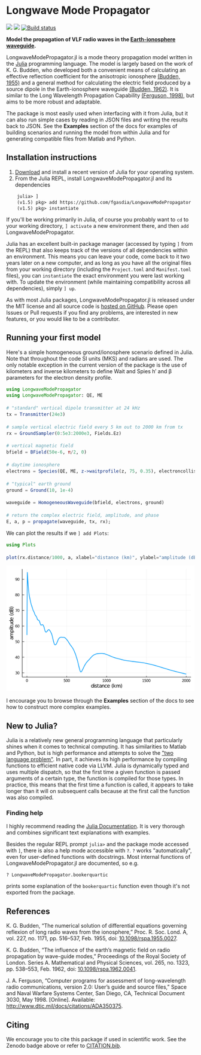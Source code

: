 # Longwave Mode Propagator

[![](https://img.shields.io/badge/docs-stable-blue.svg)](https://fgasdia.github.io/LongwaveModePropagator.jl/stable)
[![](https://img.shields.io/badge/docs-dev-blue.svg)](https://fgasdia.github.io/LongwaveModePropagator.jl/dev)
[![Build status][gha-img]][gha-url]

**Model the propagation of VLF radio waves in the [Earth-ionosphere waveguide](https://en.wikipedia.org/wiki/Earth%E2%80%93ionosphere_waveguide).**

LongwaveModePropagator.jl is a mode theory propagation model written in the [Julia](https://julialang.org/) programming language.
The model is largely based on the work of K. G. Budden, who developed both a convenient means of calculating an effective reflection coefficient for the anisotropic ionosphere [(Budden, 1955)](#Budden1955a) and a general method for calculating the electric field produced by a source dipole in the Earth-ionosphere waveguide [(Budden, 1962)](#Budden1962).
It is similar to the Long Wavelength Propagation Capability [(Ferguson, 1998)](#Ferguson1998), but aims to be more robust and adaptable.

The package is most easily used when interfacing with it from Julia, but it can also run simple cases by reading in JSON files and writing the results back to JSON.
See the **Examples** section of the docs for examples of building scenarios and running the model from within Julia and for generating compatible files from Matlab and Python.

## Installation instructions

1. [Download](https://julialang.org/downloads/) and install a recent version of Julia for your operating system.
2. From the Julia REPL, install LongwaveModePropagator.jl and its dependencies

```
    julia> ]
    (v1.5) pkg> add https://github.com/fgasdia/LongwaveModePropagator
    (v1.5) pkg> instantiate
```

If you'll be working primarily in Julia, of course you probably want to `cd` to your working directory, `] activate` a new environment there, and then `add` LongwaveModePropagator.

Julia has an excellent built-in package manager (accessed by typing `]` from the REPL) that also keeps track of the versions of all dependencies within an environment.
This means you can leave your code, come back to it two years later on a new computer, and as long as you have all the original files from your working directory (including the `Project.toml` and `Manifest.toml` files), you can `instantiate` the exact environment you were last working with.
To update the environment (while maintaining compatibility across all dependencies), simply
`] up`.

As with most Julia packages, LongwaveModePropagator.jl is released under the MIT license and all source code is [hosted on GitHub](https://github.com/fgasdia/LongwaveModeSolver).
Please open Issues or Pull requests if you find any problems, are interested in new features, or you would like to be a contributor.

## Running your first model

Here's a simple homogeneous ground/ionosphere scenario defined in Julia.
Note that throughout the code SI units (MKS) and radians are used.
The only notable exception in the current version of the package is the use of kilometers and inverse kilometers to define Wait and Spies h′ and β parameters for the electron density profile.

```julia
using LongwaveModePropagator
using LongwaveModePropagator: QE, ME

# "standard" vertical dipole transmitter at 24 kHz
tx = Transmitter(24e3)

# sample vertical electric field every 5 km out to 2000 km from tx
rx = GroundSampler(0:5e3:2000e3, Fields.Ez)

# vertical magnetic field
bfield = BField(50e-6, π/2, 0)

# daytime ionosphere
electrons = Species(QE, ME, z->waitprofile(z, 75, 0.35), electroncollisionfrequency)

# "typical" earth ground
ground = Ground(10, 1e-4)

waveguide = HomogeneousWaveguide(bfield, electrons, ground)

# return the complex electric field, amplitude, and phase
E, a, p = propagate(waveguide, tx, rx);
```

We can plot the results if we `] add Plots`:

```julia
using Plots

plot(rx.distance/1000, a, xlabel="distance (km)", ylabel="amplitude (dB)")
```

![](indexexample.png)

I encourage you to browse through the **Examples** section of the docs to see how to construct more complex examples.

## New to Julia?

Julia is a relatively new general programming language that particularly shines when it comes to technical computing.
It has similarities to Matlab and Python, but is high performance and attempts to solve the ["two language problem"](https://thebottomline.as.ucsb.edu/2018/10/julia-a-solution-to-the-two-language-programming-problem).
In part, it achieves its high performance by compiling functions to efficient native code via LLVM.
Julia is dynamically typed and uses multiple dispatch, so that the first time a given function is passed arguments of a certain type, the function is compiled for those types.
In practice, this means that the first time a function is called, it appears to take longer than it will on subsequent calls because at the first call the function was also compiled.

### Finding help

I highly recommend reading the [Julia Documentation](https://docs.julialang.org/en/v1/).
It is very thorough and combines significant text explanations with examples.

Besides the regular REPL prompt `julia>` and the package mode accessed with `]`, there is also a help mode accessible with `?`.
`?` works "automatically", even for user-defined functions with docstrings.
Most internal functions of LongwaveModePropagator.jl are documented, so e.g.
```julia
? LongwaveModePropagator.bookerquartic
```
prints some explanation of the `bookerquartic` function even though it's not exported from the package.


## References

<a name="Budden1955a"></a>K. G. Budden, “The numerical solution of differential equations governing reflexion of long radio waves from the ionosphere,” Proc. R. Soc. Lond. A, vol. 227, no. 1171, pp. 516–537, Feb. 1955, doi: [10.1098/rspa.1955.0027](https://doi.org/10.1098/rspa.1955.0027).

<a name="Budden1962"></a>K. G. Budden, “The influence of the earth’s magnetic field on radio propagation by wave-guide modes,” Proceedings of the Royal Society of London. Series A. Mathematical and Physical Sciences, vol. 265, no. 1323, pp. 538–553, Feb. 1962, doi: [10.1098/rspa.1962.0041](https://doi.org/10.1098/rspa.1962.0041).

<a name="Ferguson1998"></a>J. A. Ferguson, “Computer programs for assessment of long-wavelength radio communications, version 2.0: User’s guide and source files,” Space and Naval Warfare Systems Center, San Diego, CA, Technical Document 3030, May 1998. [Online]. Available: http://www.dtic.mil/docs/citations/ADA350375.

## Citing

We encourage you to cite this package if used in scientific work. See the Zenodo
badge above or refer to [CITATION.bib](CITATION.bib).


[gha-img]: https://github.com/fgasdia/LongwaveModePropagator.jl/workflows/CI/badge.svg
[gha-url]: https://github.com/fgasdia/LongwaveModePropagator.jl/actions?query=workflow
